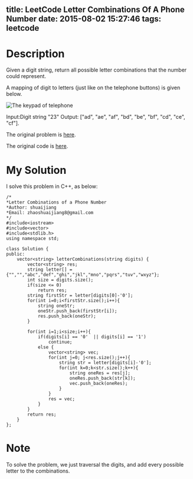 title: LeetCode Letter Combinations Of A Phone Number
date: 2015-08-02 15:27:46
tags: leetcode
---

# Description
Given a digit string, return all possible letter combinations that the number could represent.

A mapping of digit to letters (just like on the telephone buttons) is given below.

![The keypad of telephone](/image/telephonekeypad.png)

Input:Digit string "23"
Output: ["ad", "ae", "af", "bd", "be", "bf", "cd", "ce", "cf"].

The original problem is [here](https://leetcode.com/problems/letter-combinations-of-a-phone-number/ "Problem").

The original code is [here](https://github.com/shuaijiang/LeetCode/blob/master/LetterCombinationsOfAPhoneNumber.cpp "Code").
<!--more-->

# My Solution
I solve this problem in C++, as below:
	
	/*
	*Letter Combinations of a Phone Number 
	*Author: shuaijiang
	*Email: zhaoshuaijiang8@gmail.com
	*/
	#include<iostream>
	#include<vector>
	#include<stdlib.h>
	using namespace std;
	
	class Solution {
	public:
	    vector<string> letterCombinations(string digits) {
	        vector<string> res;
	        string letter[] = {"","","abc","def","ghi","jkl","mno","pqrs","tuv","wxyz"};
	        int size = digits.size();
	        if(size <= 0)
	        	return res;
	        string firstStr = letter[digits[0]-'0'];
	        for(int i=0;i<firstStr.size();i++){
	        	string oneStr;
	        	oneStr.push_back(firstStr[i]);
				res.push_back(oneStr);
	        }
	
			for(int i=1;i<size;i++){
				if(digits[i] == '0'  || digits[i] == '1')
					continue;
				else {
					vector<string> vec;
					for(int j=0; j<res.size();j++){
						string str = letter[digits[i]-'0'];
						for(int k=0;k<str.size();k++){
							string oneRes = res[j];	
							oneRes.push_back(str[k]);
							vec.push_back(oneRes);
						}
					}
					res = vec;
				}
			}
			return res;
	    }
	};

# Note
To solve the problem, we just traversal the digits, and add every possible letter to the combinations. 
